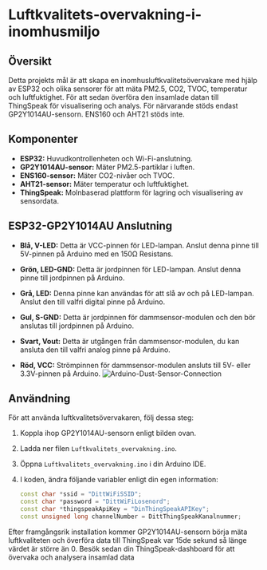 # Luftkvalitets-overvakning-i-inomhusmiljo



## Översikt

Detta projekts mål är att skapa en inomhusluftkvalitetsövervakare med hjälp av ESP32 och olika sensorer för att mäta PM2.5, CO2, TVOC, temperatur och luftfuktighet. För att sedan överföra den insamlade datan till ThingSpeak för visualisering och analys.
För närvarande stöds endast GP2Y1014AU-sensorn. ENS160 och AHT21 stöds inte.
## Komponenter

- **ESP32:** Huvudkontrollenheten och Wi-Fi-anslutning.
- **GP2Y1014AU-sensor:** Mäter PM2.5-partiklar i luften.
- **ENS160-sensor:** Mäter CO2-nivåer och TVOC.
- **AHT21-sensor:** Mäter temperatur och luftfuktighet.
- **ThingSpeak:** Molnbaserad plattform för lagring och visualisering av sensordata.
  
## ESP32-GP2Y1014AU Anslutning

- **Blå, V-LED:** Detta är VCC-pinnen för LED-lampan. Anslut denna pinne till 5V-pinnen på Arduino med en 150Ω Resistans.

- **Grön, LED-GND:** Detta är jordpinnen för LED-lampan. Anslut denna pinne till jordpinnen på Arduino.

- **Grå, LED:** Denna pinne kan användas för att slå av och på LED-lampan. Anslut den till valfri digital pinne på Arduino.

- **Gul, S-GND:** Detta är jordpinnen för dammsensor-modulen och den bör anslutas till jordpinnen på Arduino.

- **Svart, Vout:** Detta är utgången från dammsensor-modulen, du kan ansluta den till valfri analog pinne på Arduino.

- **Röd, VCC:** Strömpinnen för dammsensor-modulen ansluts till 5V- eller 3.3V-pinnen på Arduino.
![Arduino-Dust-Sensor-Connection](https://github.com/Timmieh99/Luftkvalitets-overvakning-i-inomhusmiljo/assets/60445245/b9235730-40ec-4e57-8ff3-dc0d865ce6ee)

## Användning

För att använda luftkvalitetsövervakaren, följ dessa steg:

1. Koppla ihop GP2Y1014AU-sensorn enligt bilden ovan.

2. Ladda ner filen `Luftkvalitets_overvakning.ino`.

3. Öppna `Luftkvalitets_overvakning.ino` i din Arduino IDE.

4. I koden, ändra följande variabler enligt din egen information:

   ```cpp
   const char *ssid = "DittWiFiSSID";
   const char *password = "DittWiFiLosenord";
   const char *thingspeakApiKey = "DinThingSpeakAPIKey";
   const unsigned long channelNumber = DittThingSpeakKanalnummer;


Efter framgångsrik installation kommer GP2Y1014AU-sensorn börja mäta luftkvaliteten och överföra data till ThingSpeak var 15de sekund så länge värdet är större än 0. Besök sedan din ThingSpeak-dashboard för att övervaka och analysera insamlad data

